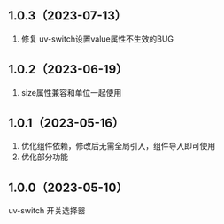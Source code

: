 ## 1.0.3（2023-07-13）
1. 修复  uv-switch设置value属性不生效的BUG
## 1.0.2（2023-06-19）
1. size属性兼容和单位一起使用

## 1.0.1（2023-05-16）
1. 优化组件依赖，修改后无需全局引入，组件导入即可使用
2. 优化部分功能
## 1.0.0（2023-05-10）
uv-switch 开关选择器
